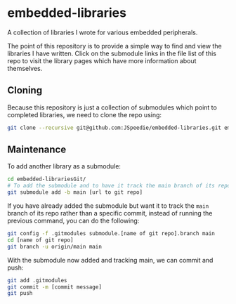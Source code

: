 # embedded-libraries

A collection of libraries I wrote for various embedded peripherals.

The point of this repository is to provide a simple way to find and view
the libraries I have written. Click on the submodule links in the file list
of this repo to visit the library pages which have more information about
themselves.


## Cloning

Because this repository is just a collection of submodules which point to completed
libraries, we need to clone the repo using:

```bash
git clone --recursive git@github.com:JSpeedie/embedded-libraries.git embedded-librariesGit
```


## Maintenance

To add another library as a submodule:

```bash
cd embedded-librariesGit/
# To add the submodule and to have it track the main branch of its repo
git submodule add -b main [url to git repo]
```

If you have already added the submodule but want it to track the `main` branch
of its repo rather than a specific commit, instead of running the previous
command, you can do the following:

```bash
git config -f .gitmodules submodule.[name of git repo].branch main
cd [name of git repo]
git branch -u origin/main main
```

With the submodule now added and tracking main, we can commit and push:

```bash
git add .gitmodules
git commit -m [commit message]
git push
```
